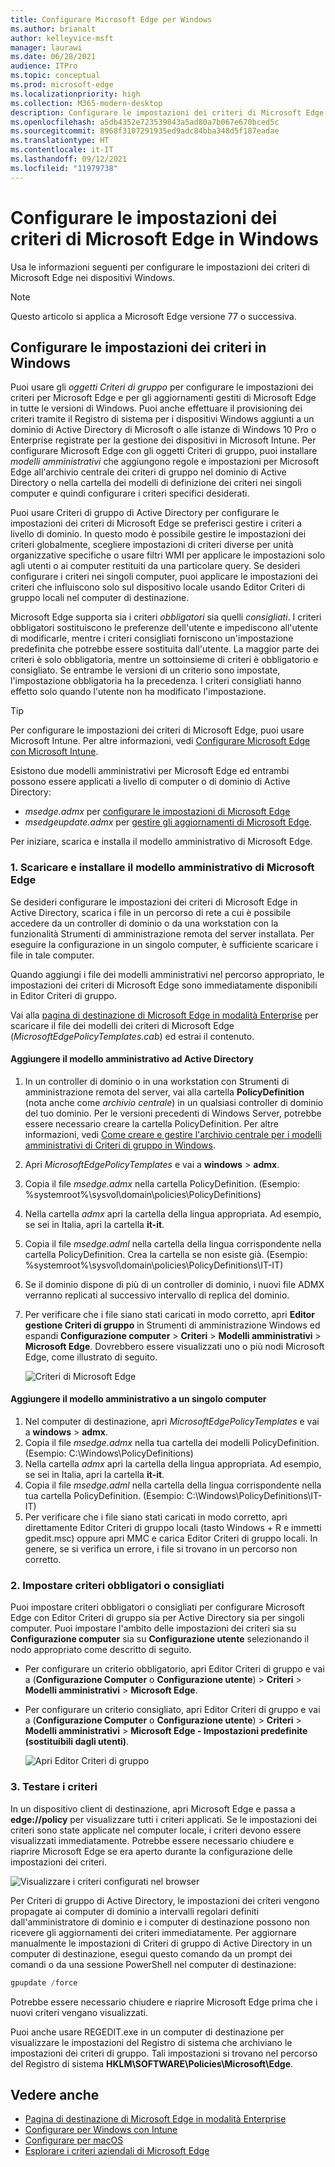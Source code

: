 ```yaml
---
title: Configurare Microsoft Edge per Windows
ms.author: brianalt
author: kelleyvice-msft
manager: laurawi
ms.date: 06/28/2021
audience: ITPro
ms.topic: conceptual
ms.prod: microsoft-edge
ms.localizationpriority: high
ms.collection: M365-modern-desktop
description: Configurare le impostazioni dei criteri di Microsoft Edge nei dispositivi Windows
ms.openlocfilehash: a5db4352e723539843a5ad80a7b067e670bced5c
ms.sourcegitcommit: 8968f3107291935ed9adc84bba348d5f187eadae
ms.translationtype: HT
ms.contentlocale: it-IT
ms.lasthandoff: 09/12/2021
ms.locfileid: "11979738"
---
```

# <a name="configure-microsoft-edge-policy-settings-on-windows"></a>Configurare le impostazioni dei criteri di Microsoft Edge in Windows

Usa le informazioni seguenti per configurare le impostazioni dei criteri di Microsoft Edge nei dispositivi Windows.

> [!NOTE]
> Questo articolo si applica a Microsoft Edge versione 77 o successiva.

## <a name="configure-policy-settings-on-windows"></a>Configurare le impostazioni dei criteri in Windows

Puoi usare gli _oggetti Criteri di gruppo_ per configurare le impostazioni dei criteri per Microsoft Edge e per gli aggiornamenti gestiti di Microsoft Edge in tutte le versioni di Windows. Puoi anche effettuare il provisioning dei criteri tramite il Registro di sistema per i dispositivi Windows aggiunti a un dominio di Active Directory di Microsoft o alle istanze di Windows 10 Pro o Enterprise registrate per la gestione dei dispositivi in Microsoft Intune. Per configurare Microsoft Edge con gli oggetti Criteri di gruppo, puoi installare _modelli amministrativi_ che aggiungono regole e impostazioni per Microsoft Edge all'archivio centrale dei criteri di gruppo nel dominio di Active Directory o nella cartella dei modelli di definizione dei criteri nei singoli computer e quindi configurare i criteri specifici desiderati.

Puoi usare Criteri di gruppo di Active Directory per configurare le impostazioni dei criteri di Microsoft Edge se preferisci gestire i criteri a livello di dominio. In questo modo è possibile gestire le impostazioni dei criteri globalmente, scegliere impostazioni di criteri diverse per unità organizzative specifiche o usare filtri WMI per applicare le impostazioni solo agli utenti o ai computer restituiti da una particolare query. Se desideri configurare i criteri nei singoli computer, puoi applicare le impostazioni dei criteri che influiscono solo sul dispositivo locale usando Editor Criteri di gruppo locali nel computer di destinazione.

Microsoft Edge supporta sia i criteri _obbligatori_ sia quelli _consigliati_. I criteri obbligatori sostituiscono le preferenze dell'utente e impediscono all'utente di modificarle, mentre i criteri consigliati forniscono un'impostazione predefinita che potrebbe essere sostituita dall'utente. La maggior parte dei criteri è solo obbligatoria, mentre un sottoinsieme di criteri è obbligatorio e consigliato. Se entrambe le versioni di un criterio sono impostate, l'impostazione obbligatoria ha la precedenza. I criteri consigliati hanno effetto solo quando l'utente non ha modificato l'impostazione.

>[!TIP]
> Per configurare le impostazioni dei criteri di Microsoft Edge, puoi usare Microsoft Intune. Per altre informazioni, vedi [Configurare Microsoft Edge con Microsoft Intune](configure-edge-with-intune.md).

Esistono due modelli amministrativi per Microsoft Edge ed entrambi possono essere applicati a livello di computer o di dominio di Active Directory:

- *msedge.admx* per [configurare le impostazioni di Microsoft Edge](microsoft-edge-policies.md)
- *msedgeupdate.admx* per [gestire gli aggiornamenti di Microsoft Edge](microsoft-edge-update-policies.md).

Per iniziare, scarica e installa il modello amministrativo di Microsoft Edge.

### <a name="1-download-and-install-the-microsoft-edge-administrative-template"></a>1. Scaricare e installare il modello amministrativo di Microsoft Edge

Se desideri configurare le impostazioni dei criteri di Microsoft Edge in Active Directory, scarica i file in un percorso di rete a cui è possibile accedere da un controller di dominio o da una workstation con la funzionalità Strumenti di amministrazione remota del server installata. Per eseguire la configurazione in un singolo computer, è sufficiente scaricare i file in tale computer.

Quando aggiungi i file dei modelli amministrativi nel percorso appropriato, le impostazioni dei criteri di Microsoft Edge sono immediatamente disponibili in Editor Criteri di gruppo.

Vai alla [pagina di destinazione di Microsoft Edge in modalità Enterprise](https://aka.ms/EdgeEnterprise) per scaricare il file dei modelli dei criteri di Microsoft Edge (*MicrosoftEdgePolicyTemplates.cab*) ed estrai il contenuto.

#### <a name="add-the-administrative-template-to-active-directory"></a>Aggiungere il modello amministrativo ad Active Directory

1. In un controller di dominio o in una workstation con Strumenti di amministrazione remota del server, vai alla cartella **PolicyDefinition** (nota anche come _archivio centrale_) in un qualsiasi controller di dominio del tuo dominio. Per le versioni precedenti di Windows Server, potrebbe essere necessario creare la cartella PolicyDefinition. Per altre informazioni, vedi [Come creare e gestire l'archivio centrale per i modelli amministrativi di Criteri di gruppo in Windows](https://support.microsoft.com/help/3087759/how-to-create-and-manage-the-central-store-for-group-policy-administra).
2. Apri *MicrosoftEdgePolicyTemplates* e vai a **windows** > **admx**.
3. Copia il file *msedge.admx* nella cartella PolicyDefinition. (Esempio: %systemroot%\sysvol\domain\policies\PolicyDefinitions)
4. Nella cartella *admx* apri la cartella della lingua appropriata. Ad esempio, se sei in Italia, apri la cartella **it-it**.
5. Copia il file *msedge.adml* nella cartella della lingua corrispondente nella cartella PolicyDefinition. Crea la cartella se non esiste già. (Esempio: %systemroot%\sysvol\domain\policies\PolicyDefinitions\IT-IT)
6. Se il dominio dispone di più di un controller di dominio, i nuovi file ADMX verranno replicati al successivo intervallo di replica del dominio.
7. Per verificare che i file siano stati caricati in modo corretto, apri **Editor gestione Criteri di gruppo** in Strumenti di amministrazione Windows ed espandi **Configurazione computer** > **Criteri** > **Modelli amministrativi** > **Microsoft Edge**. Dovrebbero essere visualizzati uno o più nodi Microsoft Edge, come illustrato di seguito.

    ![Criteri di Microsoft Edge](./media/configure-microsoft-edge/edge-gpo-policies.png)

#### <a name="add-the-administrative-template-to-an-individual-computer"></a>Aggiungere il modello amministrativo a un singolo computer

1. Nel computer di destinazione, apri *MicrosoftEdgePolicyTemplates* e vai a **windows** > **admx**.
2. Copia il file *msedge.admx* nella tua cartella dei modelli PolicyDefinition. (Esempio: C:\Windows\PolicyDefinitions)
3. Nella cartella *admx* apri la cartella della lingua appropriata. Ad esempio, se sei in Italia, apri la cartella **it-it**.
4. Copia il file *msedge.adml* nella cartella della lingua corrispondente nella tua cartella PolicyDefinition. (Esempio: C:\Windows\PolicyDefinitions\IT-IT)
5. Per verificare che i file siano stati caricati in modo corretto, apri direttamente Editor Criteri di gruppo locali (tasto Windows + R e immetti gpedit.msc) oppure apri MMC e carica Editor Criteri di gruppo locali. In genere, se si verifica un errore, i file si trovano in un percorso non corretto.

### <a name="2-set-mandatory-or-recommended-policies"></a>2. Impostare criteri obbligatori o consigliati

Puoi impostare criteri obbligatori o consigliati per configurare Microsoft Edge con Editor Criteri di gruppo sia per Active Directory sia per singoli computer. Puoi impostare l'ambito delle impostazioni dei criteri sia su **Configurazione computer** sia su **Configurazione utente** selezionando il nodo appropriato come descritto di seguito.

- Per configurare un criterio obbligatorio, apri Editor Criteri di gruppo e vai a (**Configurazione Computer** o **Configurazione utente**) > **Criteri** > **Modelli amministrativi** > **Microsoft Edge**.
- Per configurare un criterio consigliato, apri Editor Criteri di gruppo e vai a (**Configurazione Computer** o **Configurazione utente**) > **Criteri** > **Modelli amministrativi** > **Microsoft Edge - Impostazioni predefinite (sostituibili dagli utenti)**.

  ![Apri Editor Criteri di gruppo](./media/configure-microsoft-edge/edge-ad-policy.png)

### <a name="3-test-your-policies"></a>3. Testare i criteri

In un dispositivo client di destinazione, apri Microsoft Edge e passa a **edge://policy** per visualizzare tutti i criteri applicati. Se le impostazioni dei criteri sono state applicate nel computer locale, i criteri devono essere visualizzati immediatamente. Potrebbe essere necessario chiudere e riaprire Microsoft Edge se era aperto durante la configurazione delle impostazioni dei criteri.

![Visualizzare i criteri configurati nel browser](./media/configure-microsoft-edge/edge-gpEdit.png)

Per Criteri di gruppo di Active Directory, le impostazioni dei criteri vengono propagate ai computer di dominio a intervalli regolari definiti dall'amministratore di dominio e i computer di destinazione possono non ricevere gli aggiornamenti dei criteri immediatamente. Per aggiornare manualmente le impostazioni di Criteri di gruppo di Active Directory in un computer di destinazione, esegui questo comando da un prompt dei comandi o da una sessione PowerShell nel computer di destinazione:

``` powershell
gpupdate /force
```

Potrebbe essere necessario chiudere e riaprire Microsoft Edge prima che i nuovi criteri vengano visualizzati.

Puoi anche usare REGEDIT.exe in un computer di destinazione per visualizzare le impostazioni del Registro di sistema che archiviano le impostazioni dei criteri di gruppo. Tali impostazioni si trovano nel percorso del Registro di sistema **HKLM\SOFTWARE\Policies\Microsoft\Edge**.

## <a name="see-also"></a>Vedere anche

- [Pagina di destinazione di Microsoft Edge in modalità Enterprise](https://aka.ms/EdgeEnterprise)
- [Configurare per Windows con Intune](configure-edge-with-intune.md)
- [Configurare per macOS](configure-microsoft-edge-on-mac.md)
- [Esplorare i criteri aziendali di Microsoft Edge](microsoft-edge-policies.md)


